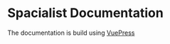 # Spacialist Documentation

The documentation is build using [VuePress](https://vuepress.vuejs.org/)